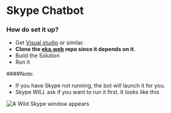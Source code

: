 # Skype Chatbot #

### How do set it up? ###

* Get [Visual studio](visualstudio.com) or similar.
* **Clone the [eka.web](https://github.com/notcake/skypechatbot) repo since it depends on it.**
* Build the Solution
* Run it

####Note:
- If you have Skype not running, the bot will launch it for you.
- Skype *WILL* ask if you want to run it first. It looks like this

![A Wild Skype window appears](http://i.imgur.com/lWx1iCc.png)